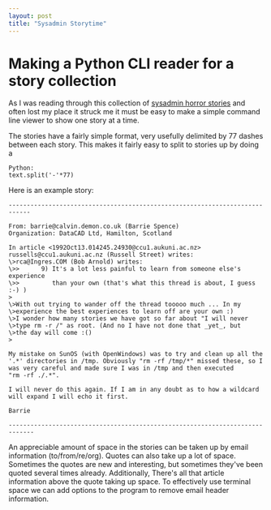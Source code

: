```yaml
---
layout: post
title: "Sysadmin Storytime"
---
```


# Making a Python CLI reader for a story collection
As I was reading through this collection of [sysadmin horror stories](http://www-uxsup.csx.cam.ac.uk/misc/horror.txt) and often lost my place it struck me it must be easy to make a simple command line viewer to show one story at a time. 

The stories have a fairly simple format, very usefully delimited by 77 dashes between each story.
This makes it fairly easy to split to stories up by doing a

    Python:
    text.split('-'*77)

Here is an example story:

    ----------------------------------------------------------------------------

    From: barrie@calvin.demon.co.uk (Barrie Spence)
    Organization: DataCAD Ltd, Hamilton, Scotland

    In article <1992Oct13.014245.24930@ccu1.aukuni.ac.nz> russells@ccu1.aukuni.ac.nz (Russell Street) writes:
    \>rca@Ingres.COM (Bob Arnold) writes:
    \>>      9) It's a lot less painful to learn from someone else's experience
    \>>         than your own (that's what this thread is about, I guess :-) )
    >
    \>With out trying to wander off the thread tooooo much ... In my
    \>experience the best experiences to learn off are your own :)
    \>I wonder how many stories we have got so far about "I will never
    \>type rm -r /" as root. (And no I have not done that _yet_, but
    \>the day will come :()
    >

    My mistake on SunOS (with OpenWindows) was to try and clean up all the
    '.*' directories in /tmp. Obviously "rm -rf /tmp/*" missed these, so I
    was very careful and made sure I was in /tmp and then executed
    "rm -rf ./.*".

    I will never do this again. If I am in any doubt as to how a wildcard
    will expand I will echo it first.

    Barrie

    -----------------------------------------------------------------------------

An appreciable amount of space in the stories can be taken up by email information (to/from/re/org).
Quotes can also take up a lot of space. Sometimes the quotes are new and interesting, but sometimes they've been quoted several times already. Additionally, There's all that article information above the quote taking up space.  To effectively use terminal space we can add options to the program to remove email header information.

